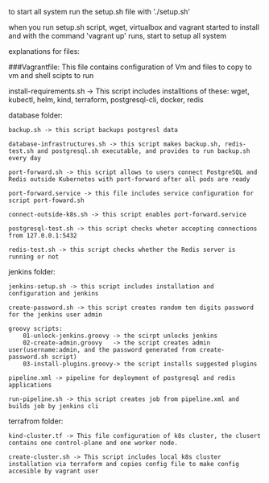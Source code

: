 to start all system run the setup.sh file with './setup.sh'

when you run setup.sh script, wget, virtualbox and vagrant started to install and with the command 'vagrant up' runs, start to setup all system

explanations for files:

###Vagrantfile: This file contains configuration of Vm and files to copy to vm and shell scipts to run

install-requirements.sh -> This script includes installtions of these: 
wget, kubectl, helm, kind, terraform, postgresql-cli, docker, redis

database folder:

    backup.sh -> this script backups postgresl data

    database-infrastructures.sh -> this script makes backup.sh, redis-test.sh and postgresql.sh executable, and provides to run backup.sh every day 

    port-forward.sh -> this script allows to users connect PostgreSQL and Redis outside Kubernetes with port-forward after all pods are ready

    port-forward.service -> this file includes service configuration for script port-foward.sh

    connect-outside-k8s.sh -> this script enables port-forward.service

    postgresql-test.sh -> this script checks wheter accepting connections from 127.0.0.1:5432

    redis-test.sh -> this script checks whether the Redis server is running or not

jenkins folder:

    jenkins-setup.sh -> this script includes installation and configuration and jenkins

    create-password.sh -> this script creates random ten digits password for the jenkins user admin

    groovy scripts:
        01-unlock-jenkins.groovy -> the scirpt unlocks jenkins
        02-create-admin.groovy   -> the script creates admin user(username:admin, and the password generated from create-password.sh script)
        03-install-plugins.groovy-> the script installs suggested plugins
    
    pipeline.xml -> pipeline for deployment of postgresql and redis applications

    run-pipeline.sh -> this script creates job from pipeline.xml and builds job by jenkins cli

terrafrom folder:

    kind-cluster.tf -> This file configuration of k8s cluster, the clusert contains one control-plane and one worker node.

    create-cluster.sh -> This script includes local k8s cluster installation via terraform and copies config file to make config accesible by vagrant user
